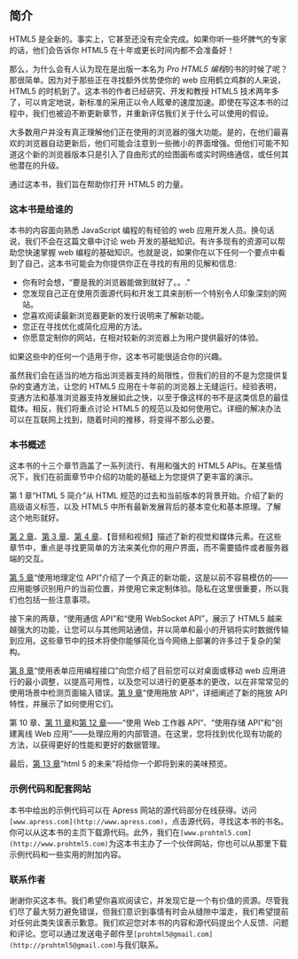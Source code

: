 ## 简介

HTML5 是全新的。事实上，它甚至还没有完全完成。如果你听一些坏脾气的专家的话，他们会告诉你 HTML5 在十年或更长时间内都不会准备好！

那么，为什么会有人认为现在是出版一本名为 *Pro HTML5 编程*的书的时候了呢？那很简单。因为对于那些正在寻找额外优势使你的 web 应用鹤立鸡群的人来说，HTML5 的时机到了。这本书的作者已经研究、开发和教授 HTML5 技术两年多了，可以肯定地说，新标准的采用正以令人眩晕的速度加速。即使在写这本书的过程中，我们也被迫不断更新章节，并重新评估我们关于什么可以使用的假设。

大多数用户并没有真正理解他们正在使用的浏览器的强大功能。是的，在他们最喜欢的浏览器自动更新后，他们可能会注意到一些微小的界面增强。但他们可能不知道这个新的浏览器版本只是引入了自由形式的绘图画布或实时网络通信，或任何其他潜在的升级。

通过这本书，我们旨在帮助你打开 HTML5 的力量。

### 这本书是给谁的

本书的内容面向熟悉 JavaScript 编程的有经验的 web 应用开发人员。换句话说，我们不会在这篇文章中讨论 web 开发的基础知识。有许多现有的资源可以帮助您快速掌握 web 编程的基础知识。也就是说，如果你在以下任何一个要点中看到了自己，这本书可能会为你提供你正在寻找的有用的见解和信息:

*   你有时会想，“要是我的浏览器能做到就好了。。."
*   您发现自己正在使用页面源代码和开发工具来剖析一个特别令人印象深刻的网站。
*   您喜欢阅读最新浏览器更新的发行说明来了解新功能。
*   您正在寻找优化或简化应用的方法。
*   你愿意定制你的网站，在相对较新的浏览器上为用户提供最好的体验。

如果这些中的任何一个适用于你，这本书可能很适合你的兴趣。

虽然我们会在适当的地方指出浏览器支持的局限性，但我们的目的不是为您提供复杂的变通方法，让您的 HTML5 应用在十年前的浏览器上无缝运行。经验表明，变通方法和基准浏览器支持发展如此之快，以至于像这样的书不是这类信息的最佳载体。相反，我们将重点讨论 HTML5 的规范以及如何使用它。详细的解决办法可以在互联网上找到，随着时间的推移，将变得不那么必要。

### 本书概述

这本书的十三个章节涵盖了一系列流行、有用和强大的 HTML5 APIs。在某些情况下，我们在前面章节中介绍的功能的基础上为您提供了更丰富的演示。

第 1 章“HTML 5 简介”从 HTML 规范的过去和当前版本的背景开始。介绍了新的高级语义标签，以及 HTML5 中所有最新发展背后的基本变化和基本原理。了解这个地形就好。

[第 2 章](02.html#ch2)、[第 3 章](03.html#ch3)、[第 4 章](04.html#ch4)、【音频和视频】描述了新的视觉和媒体元素。在这些章节中，重点是寻找更简单的方法来美化你的用户界面，而不需要插件或者服务器端的交互。

[第 5 章](05.html#ch5)“使用地理定位 API”介绍了一个真正的新功能，这是以前不容易模仿的——应用能够识别用户的当前位置，并使用它来定制体验。隐私在这里很重要，所以我们也包括一些注意事项。

接下来的两章，“使用通信 API”和“使用 WebSocket API”，展示了 HTML5 越来越强大的功能，让您可以与其他网站通信，并以简单和最小的开销将实时数据传输到应用。这些章节中的技术将使你能够简化当今网络上部署的许多过于复杂的架构。

[第 8 章](08.html#ch8)“使用表单应用编程接口”向您介绍了目前您可以对桌面或移动 web 应用进行的最小调整，以提高可用性，以及您可以进行的更基本的更改，以在非常常见的使用场景中检测页面输入错误。[第 9 章](09.html#ch9)“使用拖放 API”，详细阐述了新的拖放 API 特性，并展示了如何使用它们。

第 10 章、[第 11 章](11.html#ch11)和[第 12 章](12.html#ch12)——“使用 Web 工作器 API”、“使用存储 API”和“创建离线 Web 应用”——处理应用的内部管道。在这里，您将找到优化现有功能的方法，以获得更好的性能和更好的数据管理。

最后，[第 13 章](13.html#ch13)“html 5 的未来”将给你一个即将到来的美味预览。

### 示例代码和配套网站

本书中给出的示例代码可以在 Apress 网站的源代码部分在线获得。访问`[www.apress.com](http://www.apress.com)`，点击源代码，寻找这本书的书名。你可以从这本书的主页下载源代码。此外，我们在`[www.prohtml5.com](http://www.prohtml5.com)`为这本书主办了一个伙伴网站，你也可以从那里下载示例代码和一些实用的附加内容。

### 联系作者

谢谢你买这本书。我们希望你喜欢阅读它，并发现它是一个有价值的资源。尽管我们尽了最大努力避免错误，但我们意识到事情有时会从缝隙中溜走，我们希望提前对任何此类失误表示歉意。我们欢迎您对本书的内容和源代码提出个人反馈、问题和评论。您可以通过发送电子邮件至`[prohtml5@gmail.com](http://prohtml5@gmail.com)`与我们联系。